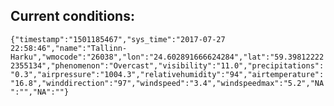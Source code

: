 ## Current conditions: 
 ``` {"timestamp":"1501185467","sys_time":"2017-07-27 22:58:46","name":"Tallinn-Harku","wmocode":"26038","lon":"24.602891666624284","lat":"59.398122222355134","phenomenon":"Overcast","visibility":"11.0","precipitations":"0.3","airpressure":"1004.3","relativehumidity":"94","airtemperature":"16.8","winddirection":"97","windspeed":"3.4","windspeedmax":"5.2","NA":"","NA":""} ```
